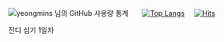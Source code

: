 ![yeongmins 님의 GitHub 사용량 통계](https://github-readme-stats.vercel.app/api?username=yeongmins&bg_color=30,e96443,904e95&title_color=fff&text_color=fff) &nbsp; &nbsp; &nbsp; 
[![Top Langs](https://github-readme-stats.vercel.app/api/top-langs/?username=yeongmins&langs_count=10&layout=compact&theme=defaul)](https://github.com/yeongmins/yeongmins) &nbsp; &nbsp;
[![Hits](https://hits.seeyoufarm.com/api/count/incr/badge.svg?url=https%3A%2F%2Fgithub.com%2Fyeongmins%2Fhit-counter&count_bg=%23000000&title_bg=%23000000&icon=github.svg&icon_color=%23FFFFFF&title=Github&edge_flat=false)](https://hits.seeyoufarm.com)

잔디 심기 1일차
